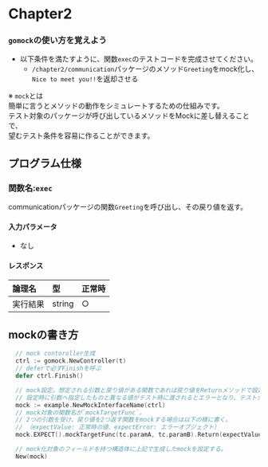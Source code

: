 # Chapter2
### `gomock`の使い方を覚えよう
- 以下条件を満たすように、関数`exec`のテストコードを完成させてください。
  - `/chapter2/communication`パッケージのメソッド`Greeting`をmock化し、`Nice to meet you!!`を返却させる

※ `mock`とは  
簡単に言うとメソッドの動作をシミュレートするための仕組みです。  
テスト対象のパッケージが呼び出しているメソッドをMockに差し替えることで、  
望むテスト条件を容易に作ることができます。

## プログラム仕様
### 関数名:`exec`
communicationパッケージの関数`Greeting`を呼び出し、その戻り値を返す。

#### 入力パラメータ
- なし

#### レスポンス
| 論理名 | 型 | 正常時 |
|:--|:--|:--|
| 実行結果 | string | ○ |


## mockの書き方
```go
  // mock contoroller生成
  ctrl := gomock.NewController(t)
  // deferで必ずFinishを呼ぶ
  defer ctrl.Finish()

  // mock設定。想定される引数と戻り値がある関数であれば戻り値をReturnメソッドで設定する
  // 設定時に引数へ指定したものと異なる値がテスト時に渡されるとエラーとなり、テストが失敗する。
  mock := example.NewMockInterfaceName(ctrl)
  // mock対象の関数名が`mockTargetFunc`。
  // 2つの引数を受け、戻り値を2つ返す関数をmockする場合は以下の様に書く。
  // （expectValue: 正常時の値、expectError: エラーオブジェクト）
  mock.EXPECT().mockTargetFunc(tc.paramA, tc.paramB).Return(expectValue, expectError)

  // mock化対象のフィールドを持つ構造体に上記で生成したmockを設定する。
  New(mock)
```
